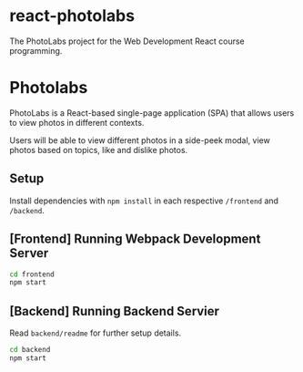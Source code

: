 # react-photolabs
The PhotoLabs project for the Web Development React course programming.

# Photolabs
PhotoLabs is a React-based single-page application (SPA) that allows users to view photos in different contexts.

Users will be able to view different photos in a side-peek modal, view photos based on topics, like and dislike photos.

## Setup

Install dependencies with `npm install` in each respective `/frontend` and `/backend`.

## [Frontend] Running Webpack Development Server

```sh
cd frontend
npm start
```

## [Backend] Running Backend Servier

Read `backend/readme` for further setup details.

```sh
cd backend
npm start
```
